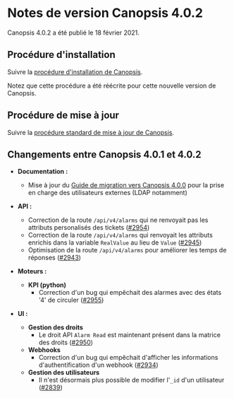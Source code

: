 # Notes de version Canopsis 4.0.2

Canopsis 4.0.2 a été publié le 18 février 2021.

## Procédure d'installation

Suivre la [procédure d'installation de Canopsis](../guide-administration/installation/index.md).

Notez que cette procédure a été réécrite pour cette nouvelle version de Canopsis.

## Procédure de mise à jour

Suivre la [procédure standard de mise à jour de Canopsis](../guide-administration/mise-a-jour/index.md).

## Changements entre Canopsis 4.0.1 et 4.0.2

*  **Documentation :**
    * Mise à jour du [Guide de migration vers Canopsis 4.0.0](migration/migration-4.0.0.md) pour la prise en charge des utilisateurs externes (LDAP notamment)

*  **API :**
    * Correction de la route `/api/v4/alarms` qui ne renvoyait pas les attributs personalisés des tickets ([#2954](https://git.canopsis.net/canopsis/canopsis/-/issues/2954))
    * Correction de la route `/api/v4/alarms` qui renvoyait les attributs enrichis dans la variable `RealValue` au lieu de `Value` ([#2945](https://git.canopsis.net/canopsis/canopsis/-/issues/2945))
    * Optimisation de la route `/api/v4/alarms` pour améliorer les temps de réponses ([#2943](https://git.canopsis.net/canopsis/canopsis/-/issues/2943))
*  **Moteurs :**
    * **KPI (python)**
        * Correction d'un bug qui empêchait des alarmes avec des états '4' de circuler ([#2955](https://git.canopsis.net/canopsis/canopsis/-/issues/2955))
*  **UI :**
    *  **Gestion des droits**
        *  Le droit API `Alarm Read` est maintenant présent dans la matrice des droits ([#2950](https://git.canopsis.net/canopsis/canopsis/-/issues/2950))
    *  **Webhooks**
        *  Correction d'un bug qui empêchait d'afficher les informations d'authentification d'un webhook ([#2934](https://git.canopsis.net/canopsis/canopsis/-/issues/2934))
    *  **Gestion des utilisateurs**
        *  Il n'est désormais plus possible de modifier l'`_id` d'un utilisateur ([#2839](https://git.canopsis.net/canopsis/canopsis/-/issues/2839))
